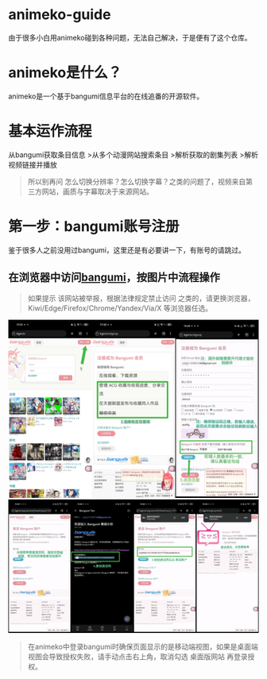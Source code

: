 # animeko-guide
由于很多小白用animeko碰到各种问题，无法自己解决，于是便有了这个仓库。
# animeko是什么？
animeko是一个基于bangumi信息平台的在线追番的开源软件。
# 基本运作流程
从bangumi获取条目信息 >从多个动漫网站搜索条目 >解析获取的剧集列表 >解析视频链接并播放
> 所以别再问 怎么切换分辨率？怎么切换字幕？之类的问题了，视频来自第三方网站，画质与字幕取决于来源网站。
# 第一步：bangumi账号注册
鉴于很多人之前没用过bangumi，这里还是有必要讲一下，有账号的请跳过。
## 在浏览器中访问[bangumi](http://bangumi.tv)，按图片中流程操作
> 如果提示 该网站被举报，根据法律规定禁止访问 之类的，请更换浏览器，Kiwi/Edge/Firefox/Chrome/Yandex/Via/X 等浏览器任选。
<img src="images/bgm1.jpg"/>
<img src="images/bgm2.jpg"/>

> 在animeko中登录bangumi时确保页面显示的是移动端视图，如果是桌面端视图会导致授权失败，请手动点击右上角，取消勾选 桌面版网站 再登录授权。
